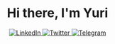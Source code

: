 <div id="header" align="center">
 <h1>Hi there, I'm Yuri</h1>
</div>
<div id="socials" align="center">
 <a href="linkedin-url">
  <img src="https://img.shields.io/badge/LinkedIn-blue?style=for-the-badge&logo=linkedin&logoColor=white" alt="LinkedIn"/>
 </a>
 <a href="twitter-url">
  <img src="https://img.shields.io/badge/Twitter-blue?style=for-the-badge&logo=twitter&logoColor=white" alt="Twitter"/>
 </a>
 <a href="telegram-url">
  <img src="https://img.shields.io/badge/Telegram-blue?style=for-the-badge&logo=telegram&logoColor=white" alt="Telegram"/>
 </a>
</div>
